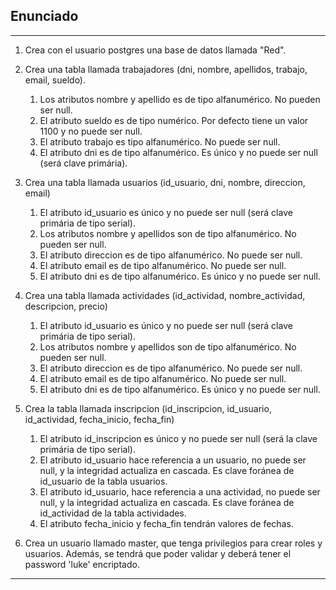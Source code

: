 <h2> Enunciado </h2>
<hr/>

<div>
<ol>
	<li>
   		<p>
	   		Crea con el usuario postgres una base de datos llamada "Red".
   		</p>
   	</li>
	<li>
   		<p> 
	   		Crea una tabla llamada trabajadores (dni, nombre, apellidos, trabajo, email, sueldo).
	   	</p>
	   	<ol>
	   		<li>
   				Los atributos nombre y apellido es de tipo alfanumérico. No pueden ser null.
   			</li>
   			<li>
   				El atributo sueldo es de tipo numérico. Por defecto tiene un valor 1100 y no puede ser null.
   			</li>
   			<li>
   				El atributo trabajo es tipo alfanumérico. No puede ser null.
   			</li>
   			<li>
   				El atributo dni es de tipo alfanumérico. Es único y no puede ser null (será clave primária).
   			</li>
   		</ol>
   	</li>
	<li>
   		<p> 
	   		Crea una tabla llamada usuarios (id_usuario, dni, nombre, direccion, email)
   		</p>
	   	<ol>
	   		<li>
   				El atributo id_usuario es único y no puede ser null (será clave primária de tipo serial).
   			</li>
   			<li>
   				Los atributos nombre y apellidos son de tipo alfanumérico. No pueden ser null.
   			</li>
   			<li>
   				El atributo direccion es de tipo alfanumérico. No puede ser null.
   			</li>
   			<li>
   				El atributo email es de tipo alfanumérico. No puede ser null.
   			</li>
  			<li>
   				El atributo dni es de tipo alfanumérico. Es único y no puede ser null.
   			</li>
   		</ol>
   	</li>
	<li>
   		<p> 
	   		Crea una tabla llamada actividades (id_actividad, nombre_actividad, descripcion, precio)	
   		</p>
	   	<ol>
	   		<li>
   				El atributo id_usuario es único y no puede ser null (será clave primária de tipo serial).
   			</li>
   			<li>
   				Los atributos nombre y apellidos son de tipo alfanumérico. No pueden ser null.
   			</li>
   			<li>
   				El atributo direccion es de tipo alfanumérico. No puede ser null.
   			</li>
   			<li>
   				El atributo email es de tipo alfanumérico. No puede ser null.
   			</li>
  			<li>
   				El atributo dni es de tipo alfanumérico. Es único y no puede ser null.
   			</li>
   		</ol>
   	</li>
	<li>
   		<p> 
	   		Crea la tabla llamada inscripcion (id_inscripcion, id_usuario, id_actividad, fecha_inicio, fecha_fin)
   		</p>
	   	<ol>
	   		<li>
   				El atributo id_inscripcion es único y no puede ser null (será la clave primária de tipo serial).
   			</li>
   			<li>
   				El atributo id_usuario hace referencia a un usuario, no puede ser null, y la integridad actualiza en cascada. Es clave foránea de id_usuario de la tabla usuarios.
   			</li>
   			<li>
   				El atributo id_usuario, hace referencia a una actividad, no puede ser null, y la integridad actualiza en cascada. Es clave foránea de id_actividad de la tabla actividades.
   			</li>
   			<li>
   				El atributo fecha_inicio y fecha_fin tendrán valores de fechas.
   			</li>
   		</ol>
   	</li>
	<li>
   		<p> 
	   		Crea un usuario llamado master, que tenga privilegios para crear roles y usuarios. Además, se tendrá que poder validar y deberá tener el password 'luke' encriptado.
   		</p>
   	</li>	
</ol>
<hr/>
</div>
